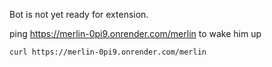 Bot is not yet ready for extension.

ping https://merlin-0pi9.onrender.com/merlin to wake him up

```
curl https://merlin-0pi9.onrender.com/merlin
```
